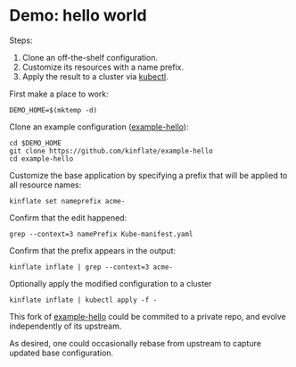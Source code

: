 # Demo: hello world

[kubectl]: https://kubernetes.io/docs/user-guide/kubectl-overview/

Steps:

 1. Clone an off-the-shelf configuration.
 1. Customize its resources with a name prefix.
 1. Apply the result to a cluster via [kubectl].

First make a place to work:

<!-- @makeDemoDir @test -->
```
DEMO_HOME=$(mktemp -d)
```

[example-hello]: https://github.com/kinflate/example-hello
Clone an example configuration ([example-hello]):

<!-- @cloneExample @test -->
```
cd $DEMO_HOME
git clone https://github.com/kinflate/example-hello
cd example-hello
```

Customize the base application by specifying a prefix
that will be applied to all resource names:

<!-- @customizeApp @test -->
```
kinflate set nameprefix acme-
```

Confirm that the edit happened:

<!-- @confirmEdit @test -->
```
grep --context=3 namePrefix Kube-manifest.yaml
```

Confirm that the prefix appears in the output:

<!-- @confirmResourceNames @test -->
```
kinflate inflate | grep --context=3 acme-
```

Optionally apply the modified configuration to a cluster

<!-- @applyToCluster -->
```
kinflate inflate | kubectl apply -f -
```

This fork of [example-hello] could be commited to a
private repo, and evolve independently of its upstream.

As desired, one could occasionally rebase from upstream
to capture updated base configuration.
